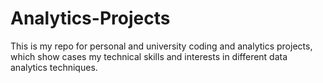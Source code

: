 # Analytics-Projects
This is my repo for personal and university coding and analytics projects, which show cases my technical skills and interests in different  data analytics techniques.
